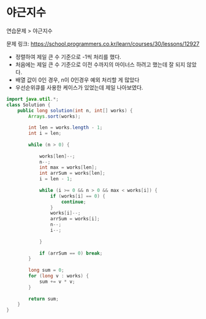# 야근지수

연습문제 > 야근지수

문제 링크: https://school.programmers.co.kr/learn/courses/30/lessons/12927

- 정렬하여 제일 큰 수 기준으로 -1씩 처리를 했다.
- 처음에는 제일 큰 수 기준으로 이전 수까지의 마이너스 하려고 했는데 잘 되지 않았다.
- 배열 값이 0인 경우, n이 0인경우 예외 처리할 게 많았다
- 우선순위큐를 사용한 케이스가 있었는데 제일 나아보였다.

```java
import java.util.*;
class Solution {
    public long solution(int n, int[] works) {
        Arrays.sort(works);
        
        int len = works.length - 1;
        int i = len;
        
        while (n > 0) {
            
            works[len]--;
            n--;
            int max = works[len];
            int arrSum = works[len];
            i = len - 1;            
            
            while (i >= 0 && n > 0 && max < works[i]) {
                if (works[i] == 0) {
                    continue;
                }
                works[i]--;
                arrSum = works[i];
                n--;
                i--;
                
            }
            
            if (arrSum == 0) break;
        }
        
        long sum = 0;
        for (long v : works) {
            sum += v * v;
        }
        
        return sum;
    }
}
```
